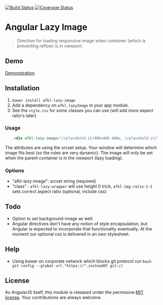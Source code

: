 [![Build Status](https://travis-ci.org/afklm/ng-lazy-image.svg)](https://travis-ci.org/afklm/ng-lazy-image) 
[![Coverage Status](https://coveralls.io/repos/afklm/ng-lazy-image/badge.png?branch=master)](https://coveralls.io/r/afklm/ng-lazy-image?branch=master) 

# Angular Lazy Image
> Directive for loading responsive image when container (which is preventing reflow) is in viewport.

## Demo
[Demonstration](http://afklm.github.io/ng-lazy-image/)


## Installation 
1. `bower install afkl-lazy-image`
2. Add a dependency on `afkl.lazyImage` in your app module.
3. See the `style.css` for some classes you can use (will add more aspect ratio's later)


### Usage

``` html
    <div afkl-lazy-image="//placehold.it/480x480 480w, //placehold.it/768x768 768w, //placehold.it/936x936" class="afkl-lazy-wrapper afkl-img-ratio-1-1 demo-image"></div>
```

The attributes are using the srcset setup. Your window will determine which image fits best (so the rules are very dynamic). The image will only be set when the parent container is in the viewport (lazy loading).


### Options
- "afkl-lazy-image": srcset string (required)
- "class" : `afkl-lazy-wrapper` will use height 0 trick, `afkl-img-ratio-1-1` sets correct aspect ratio (optional, include css)

## Todo
- Option to set background-image as well.
- Angular directives don't have any notion of style encapsulation, but Angular is expected to incorporate that functionality eventually. At the moment our optional css is delivered in an own stylesheet.


## Help
- Using bower on corporate network which blocks git protocol run `bash git config --global url."https://".insteadOf git://`

## License
As AngularJS itself, this module is released under the permissive [MIT license](LICENSE.md). Your contributions are always welcome.
